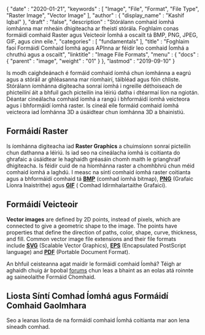 {
  "date" : "2020-01-21",
  "keywords" : [ "Image", "File", "Format", "File Type", "Raster Image", "Vector Image" ],
  "author" : {
    "display_name" : "Kashif Iqbal"
},
  "draft" : "false",
  "description" : "Stórálann comhaid íomhá íomhánna mar mheáin dhigiteacha ar fheistí stórála. Foghlaim conas formáidí comhaid Raster agus Veicteoir Íomhá a oscailt tá BMP, PNG, JPEG, GIF, agus cinn eile.",
  "categories" : [ "fundamentals" ],
  "title" : "Foghlaim faoi Formáidí Comhaid Íomhá agus APInna ar féidir leo comhaid Íomhá a chruthú agus a oscailt",
  "linktitle" : "Image File Formats",
  "menu" : {
    "docs" : {
      "parent" : "image",
"weight" : "01"
}
},
  "lastmod" : "2019-09-10"
}

Is modh caighdeánach é formáid comhaid íomhá chun íomhánna a eagrú agus a stóráil ar ghléasanna mar ríomhairí, táibléad agus fóin chliste. Stórálann íomhánna digiteacha sonraí íomhá i ngreille déthoiseach de phicteilíní áit a bhfuil gach picteilín ina léiriú datha i dtéarmaí líon na ngiotán. Déantar cineálacha comhaid íomhá a rangú i bhformáidí íomhá veicteora agus i bhformáidí íomhá raster. Is cineál eile formáid comhaid íomhá veicteora iad Íomhánna 3D a úsáidtear chun íomhánna 3D a bhainistiú.

## Formáidí Raster ##

Is íomhánna digiteacha iad **Raster Graphics** a chuimsíonn sonraí picteilín chun dathanna a léiriú. Is iad seo na cineálacha íomhá is coitianta do ghrafaic a úsáidtear le haghaidh gréasáin chomh maith le grianghraif dhigiteacha. Is féidir cuid de na híomhánna raster a chomhbhrú chun méid comhaid íomhá a laghdú. I measc na síntí comhaid íomhá raster coitianta agus a bhformáidí comhaid tá **[BMP](/image/bmp/)** (comhad íomhá bitmap), **[PNG](/image/png/)** (Grafaic Líonra Inaistrithe) agus **[GIF](/image/gif/)** ( Comhad Idirmhalartaithe Grafaicí).

## Formáidí Veicteoir ##

**Vector images** are defined by 2D points, instead of pixels, which are connected to give a geometric shape to the image. The points have properties that define the direction of paths, color, shape, curve, thickness, and fill. Common vector image file extensions and their file formats include **[SVG](/page-description-language/svg/)** (Scalable Vector Graphics), **[EPS](/page-description-language/eps/)** (Encapsulated PostScript language) and **[PDF](/pdf/)** (Portable Document Format).

An bhfuil ceisteanna agat maidir le formáidí comhaid Íomhá? Téigh ar aghaidh chuig ár bpobal [forums](https://forum.fileformat.com/c/image/9) chun leas a bhaint as an eolas atá roinnte ag saineolaithe Formáid Chomhaid.

## Liosta Síntí Comhad Íomhá agus Formáidí Comhaid Gaolmhara
Seo a leanas liosta de na formáidí comhaid Íomhá coitianta mar aon lena síneadh comhad.

